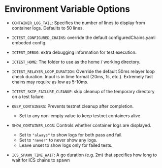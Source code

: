 # Environment Variable Options

- `CONTAINER_LOG_TAIL`: Specifies the number of lines to display from container logs. Defaults to 50 lines.

- `ICTEST_CONFIGURED_CHAINS`: override the default configuredChains.yaml embeded config.

- `ICTEST_DEBUG`: extra debugging information for test execution.

- `ICTEST_HOME`: The folder to use as the home / working directory.

- `ICTEST_RELAYER_LOOP_DURATION`: Override the default 50ms relayer loop check duration. Input is in time format (20ms, 1s, etc.). Extremely fast chains may require as low as 5-10ms.

- `ICTEST_SKIP_FAILURE_CLEANUP`: skip cleanup of the temporary directory on a test failure.

- `KEEP_CONTAINERS`: Prevents testnet cleanup after completion.

    - Set to any non-empty value to keep testnet containers alive.

- `SHOW_CONTAINER_LOGS`: Controls whether container logs are displayed.

    - Set to `"always"` to show logs for both pass and fail.
    - Set to `"never"` to never show any logs.
    - Leave unset to show logs only for failed tests.

- `ICS_SPAWN_TIME_WAIT`: A go duration (e.g. 2m) that specifies how long to wait for ICS chains to spawn
